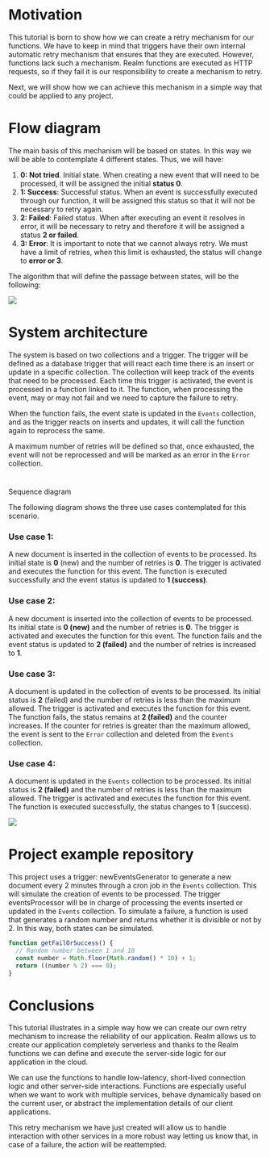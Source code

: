 # Motivation

This tutorial is born to show how we can create a retry mechanism for our functions. We have to keep in mind that triggers have their own internal automatic retry mechanism that ensures that they are executed. However, functions lack such a mechanism. Realm functions are executed as HTTP requests, so if they fail it is our responsibility to create a mechanism to retry. 

Next, we will show how we can achieve this mechanism in a simple way that could be applied to any project. 

# Flow diagram

The main basis of this mechanism will be based on states. In this way we will be able to contemplate 4 different states. Thus, we will have:

1. **0: Not tried**. Initial state. When creating a new event that will need to be processed, it will be assigned the initial **status 0**.
2. **1: Success**: Successful status. When an event is successfully executed through our function, it will be assigned this status so that it will not be necessary to retry again. 
3. **2: Failed**: Failed status. When after executing an event it resolves in error, it will be necessary to retry and therefore it will be assigned a status **2 or failed**.
4. **3: Error**: It is important to note that we cannot always retry. We must have a limit of retries, when this limit is exhausted, the status will change to **error or 3**.

The algorithm that will define the passage between states, will be the following: 

![](https://i.ibb.co/QfWntch/triggers-queue-Diagrama-comportamiento.jpg)

# System architecture

The system is based on two collections and a trigger. The trigger will be defined as a database trigger that will react each time there is an insert or update in a specific collection. The collection will keep track of the events that need to be processed. Each time this trigger is activated, the event is processed in a function linked to it. The function, when processing the event, may or may not fail and we need to capture the failure to retry.

When the function fails, the event state is updated in the `Events` collection, and as the trigger reacts on inserts and updates, it will call the function again to reprocess the same.

A maximum number of retries will be defined so that, once exhausted, the event will not be reprocessed and will be marked as an error in the `Error` collection.   

# 
Sequence diagram

The following diagram shows the three use cases contemplated for this scenario. 

### Use case 1: 
A new document is inserted in the collection of events to be processed. Its initial state is **0** (new) and the number of retries is **0**. The trigger is activated and executes the function for this event. The function is executed successfully and the event status is updated to **1 (success)**.

### Use case 2: 
A new document is inserted into the collection of events to be processed. Its initial state is **0 (new)** and the number of retries is **0**. The trigger is activated and executes the function for this event. The function fails and the event status is updated to **2 (failed)** and the number of retries is increased to **1**.

### Use case 3:
A document is updated in the collection of events to be processed. Its initial status is **2** (failed) and the number of retries is less than the maximum allowed. The trigger is activated and executes the function for this event. The function fails, the status remains at **2 (failed)** and the counter increases. If the counter for retries is greater than the maximum allowed, the event is sent to the `Error` collection and deleted from the `Events` collection. 

### Use case 4:
A document is updated in the `Events` collection to be processed. Its initial status is **2 (failed)** and the number of retries is less than the maximum allowed. The trigger is activated and executes the function for this event. The function is executed successfully, the status changes to **1** (success).

![](https://i.ibb.co/V9xKKKQ/triggers-queue-Diagrama-de-secuencia.jpg)

# Project example repository

This project uses a trigger: newEventsGenerator to generate a new document every 2 minutes through a cron job in the `Events` collection. This will simulate the creation of events to be processed. 
The trigger eventsProcessor will be in charge of processing the events inserted or updated in the `Events` collection. To simulate a failure, a function is used that generates a random number and returns whether it is divisible or not by 2. In this way, both states can be simulated. 

```javascript
function getFailOrSuccess() {
  // Random number between 1 and 10
  const number = Math.floor(Math.random() * 10) + 1;
  return ((number % 2) === 0);
}
```

# Conclusions

This tutorial illustrates in a simple way how we can create our own retry mechanism to increase the reliability of our application. Realm allows us to create our application completely serverless and thanks to the Realm functions we can define and execute the server-side logic for our application in the cloud. 

We can use the functions to handle low-latency, short-lived connection logic and other server-side interactions. Functions are especially useful when we want to work with multiple services, behave dynamically based on the current user, or abstract the implementation details of our client applications. 

This retry mechanism we have just created will allow us to handle interaction with other services in a more robust way letting us know that, in case of a failure, the action will be reattempted.  